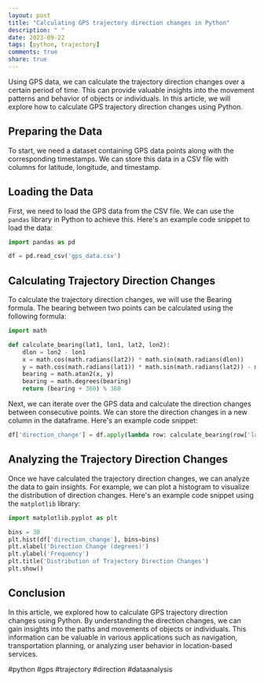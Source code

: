 ```yaml
---
layout: post
title: "Calculating GPS trajectory direction changes in Python"
description: " "
date: 2023-09-22
tags: [python, trajectory]
comments: true
share: true
---
```


Using GPS data, we can calculate the trajectory direction changes over a certain period of time. This can provide valuable insights into the movement patterns and behavior of objects or individuals. In this article, we will explore how to calculate GPS trajectory direction changes using Python.

## Preparing the Data

To start, we need a dataset containing GPS data points along with the corresponding timestamps. We can store this data in a CSV file with columns for latitude, longitude, and timestamp.

## Loading the Data

First, we need to load the GPS data from the CSV file. We can use the `pandas` library in Python to achieve this. Here's an example code snippet to load the data:

```python
import pandas as pd

df = pd.read_csv('gps_data.csv')
```

## Calculating Trajectory Direction Changes

To calculate the trajectory direction changes, we will use the Bearing formula. The bearing between two points can be calculated using the following formula:

```python
import math

def calculate_bearing(lat1, lon1, lat2, lon2):
    dlon = lon2 - lon1
    x = math.cos(math.radians(lat2)) * math.sin(math.radians(dlon))
    y = math.cos(math.radians(lat1)) * math.sin(math.radians(lat2)) - math.sin(math.radians(lat1)) * math.cos(math.radians(lat2)) * math.cos(math.radians(dlon))
    bearing = math.atan2(x, y)
    bearing = math.degrees(bearing)
    return (bearing + 360) % 360
```

Next, we can iterate over the GPS data and calculate the direction changes between consecutive points. We can store the direction changes in a new column in the dataframe. Here's an example code snippet:

```python
df['direction_change'] = df.apply(lambda row: calculate_bearing(row['lat1'], row['lon1'], row['lat2'], row['lon2']), axis=1)
```

## Analyzing the Trajectory Direction Changes

Once we have calculated the trajectory direction changes, we can analyze the data to gain insights. For example, we can plot a histogram to visualize the distribution of direction changes. Here's an example code snippet using the `matplotlib` library:

```python
import matplotlib.pyplot as plt

bins = 30
plt.hist(df['direction_change'], bins=bins)
plt.xlabel('Direction Change (degrees)')
plt.ylabel('Frequency')
plt.title('Distribution of Trajectory Direction Changes')
plt.show()
```

## Conclusion

In this article, we explored how to calculate GPS trajectory direction changes using Python. By understanding the direction changes, we can gain insights into the paths and movements of objects or individuals. This information can be valuable in various applications such as navigation, transportation planning, or analyzing user behavior in location-based services.

#python #gps #trajectory #direction #dataanalysis